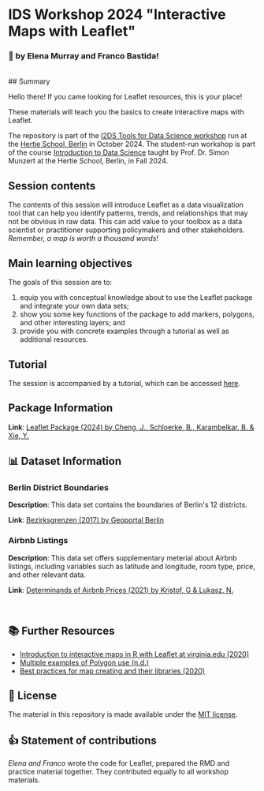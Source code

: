 # IDS Workshop 2024 "Interactive Maps with Leaflet"
### 👋 by Elena Murray and Franco Bastida!

<br>
## Summary

Hello there! If you came looking for Leaflet resources, this is your place! 

These materials will teach you the basics to create interactive maps with Leaflet.

The repository is part of the [I2DS Tools for Data Science workshop](https://github.com/intro-to-data-science-24-workshop) run at the [Hertie School, Berlin](https://www.hertie-school.org/en/) in October 2024. The student-run workshop is part of the course [Introduction to Data Science](https://github.com/intro-to-data-science-24) taught by Prof. Dr. Simon Munzert at the Hertie School, Berlin, in Fall 2024.

## Session contents

The contents of this session will introduce Leaflet as a data visualization tool that can help you identify patterns, trends, and relationships that may not be obvious in raw data. This can add value to your toolbox as a data scientist or practitioner supporting policymakers and other stakeholders. *Remember, a map is worth a thousand words!*


## Main learning objectives

The goals of this session are to:
1. equip you with conceptual knowledge about to use the Leaflet package and integrate your own data sets;
2. show you some key functions of the package to add markers, polygons, and other interesting layers; and
3. provide you with concrete examples through a tutorial as well as additional resources. 


## Tutorial

The session is accompanied by a tutorial, which can be accessed [here](x).

## Package Information

**Link**: [Leaflet Package (2024) by Cheng, J., Schloerke, B., Karambelkar, B. & Xie, Y.](https://github.com/rstudio/leaflet)


## 📊 Dataset Information

### Berlin District Boundaries 
**Description**: This data set contains the boundaries of Berlin's 12 districts.

**Link**: [Bezirksgrenzen (2017) by Geoportal Berlin](https://daten.odis-berlin.de/de/dataset/bezirksgrenzen/)


### Airbnb Listings
**Description**: This data set offers supplementary meterial about Airbnb listings, including variables such as latitude and longitude, room type, price, and other relevant data.


**Link**: [Determinands of Airbnb Prices (2021) by Kristof, G & Lukasz, N.](https://zenodo.org/records/4446043)

<br>

## 📚 Further Resources

- [Introduction to interactive maps in R with Leaflet at virginia.edu (2020)](https://library.virginia.edu/data/articles/data-scientist-as-cartographer-an-introduction-to-making-interactive-maps-in-r-with-leaflet)
- [Multiple examples of Polygon use (n.d.)](https://r-charts.com/spatial/interactive-maps-leaflet/#polygons)
- [Best practices for map creating and their libraries (2020)](https://bookdown.org/voevodin_nv/R_Not_the_Best_Practices/maps.html#leaflet-deeper-dive)


## 📘 License

The material in this repository is made available under the [MIT license](http://opensource.org/licenses/mit-license.php). 

## 👍 Statement of contributions

*Elena and Franco* wrote the code for Leaflet, prepared the RMD and practice material together. They contributed equally to all workshop materials.

<br>